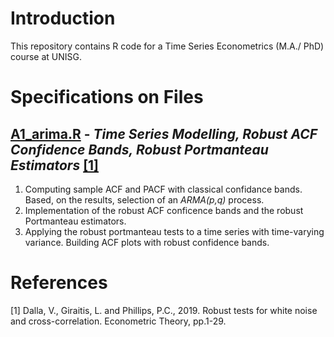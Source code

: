 # Introduction 

This repository contains R code for a Time Series Econometrics (M.A./ PhD) course at UNISG.

# Specifications on Files

## [A1_arima.R](https://github.com/nathaliemayor/Time_Series_Econometrics/blob/main/A1_arima.R) - *Time Series Modelling, Robust ACF Confidence Bands, Robust Portmanteau Estimators* [[1]](#1)

1. Computing sample ACF and PACF with classical confidance bands. Based, on the results, selection of an *ARMA(p,q)* process.
2. Implementation of the robust ACF conficence bands and the robust Portmanteau estimators.
3. Applying the robust portmanteau tests to a time series with time-varying variance. Building ACF plots with robust confidence bands.  

# References

<a id="1">[1]</a> 
Dalla, V., Giraitis, L. and Phillips, P.C., 2019. Robust tests for white noise and cross-correlation. Econometric Theory, pp.1-29.
